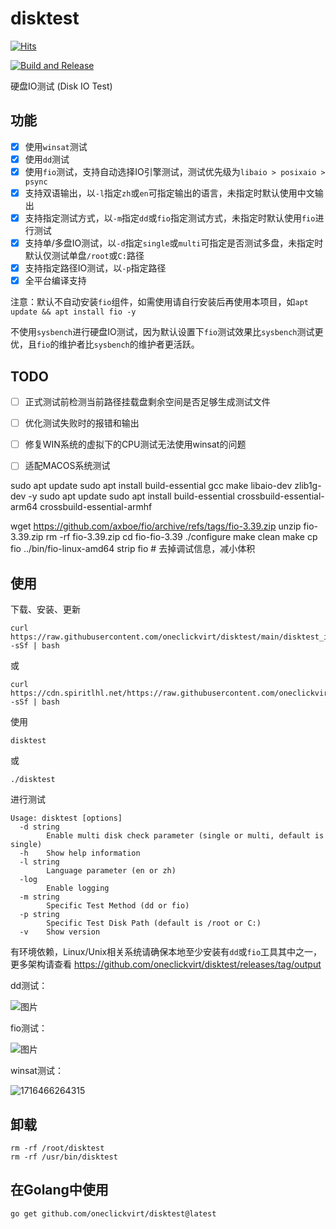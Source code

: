# disktest

[![Hits](https://hits.spiritlhl.net/disktest.svg?action=hit&title=Hits&title_bg=%23555555&count_bg=%230eecf8&edge_flat=false)](https://hits.spiritlhl.net)

[![Build and Release](https://github.com/oneclickvirt/disktest/actions/workflows/main.yaml/badge.svg)](https://github.com/oneclickvirt/disktest/actions/workflows/main.yaml)

硬盘IO测试 (Disk IO Test)

## 功能

- [x] 使用```winsat```测试
- [x] 使用```dd```测试
- [x] 使用```fio```测试，支持自动选择IO引擎测试，测试优先级为```libaio > posixaio > psync```
- [x] 支持双语输出，以```-l```指定```zh```或```en```可指定输出的语言，未指定时默认使用中文输出
- [x] 支持指定测试方式，以```-m```指定```dd```或```fio```指定测试方式，未指定时默认使用```fio```进行测试
- [x] 支持单/多盘IO测试，以```-d```指定```single```或```multi```可指定是否测试多盘，未指定时默认仅测试单盘```/root```或```C:```路径
- [x] 支持指定路径IO测试，以```-p```指定路径
- [x] 全平台编译支持

注意：默认不自动安装```fio```组件，如需使用请自行安装后再使用本项目，如```apt update && apt install fio -y```

不使用```sysbench```进行硬盘IO测试，因为默认设置下```fio```测试效果比```sysbench```测试更优，且```fio```的维护者比```sysbench```的维护者更活跃。

## TODO

- [ ] 正式测试前检测当前路径挂载盘剩余空间是否足够生成测试文件
- [ ] 优化测试失败时的报错和输出
- [ ] 修复WIN系统的虚拟下的CPU测试无法使用winsat的问题
- [ ] 适配MACOS系统测试


sudo apt update
sudo apt install build-essential gcc make libaio-dev zlib1g-dev -y
sudo apt update
sudo apt install build-essential crossbuild-essential-arm64 crossbuild-essential-armhf

wget https://github.com/axboe/fio/archive/refs/tags/fio-3.39.zip
unzip fio-3.39.zip
rm -rf fio-3.39.zip
cd fio-fio-3.39
./configure
 make clean
  make
  cp fio ../bin/fio-linux-amd64
strip fio  # 去掉调试信息，减小体积



## 使用

下载、安装、更新

```shell
curl https://raw.githubusercontent.com/oneclickvirt/disktest/main/disktest_install.sh -sSf | bash
```

或

```shell
curl https://cdn.spiritlhl.net/https://raw.githubusercontent.com/oneclickvirt/disktest/main/disktest_install.sh -sSf | bash
```

使用

```
disktest
```

或

```
./disktest
```

进行测试

```
Usage: disktest [options]
  -d string
        Enable multi disk check parameter (single or multi, default is single)
  -h    Show help information
  -l string
        Language parameter (en or zh)
  -log
        Enable logging
  -m string
        Specific Test Method (dd or fio)
  -p string
        Specific Test Disk Path (default is /root or C:)
  -v    Show version
```

有环境依赖，Linux/Unix相关系统请确保本地至少安装有```dd```或```fio```工具其中之一，更多架构请查看 https://github.com/oneclickvirt/disktest/releases/tag/output

dd测试：

![图片](https://github.com/oneclickvirt/disktest/assets/103393591/163b1150-dc45-4d53-abbf-c6e1acca4e19)

fio测试：

![图片](https://github.com/oneclickvirt/disktest/assets/103393591/3052b430-2d93-4a07-9e12-0a911ffb36c3)

winsat测试：

![1716466264315](https://github.com/oneclickvirt/disktest/assets/103393591/505b9525-216c-4e9a-b602-65382177d414)

## 卸载

```
rm -rf /root/disktest
rm -rf /usr/bin/disktest
```

## 在Golang中使用

```
go get github.com/oneclickvirt/disktest@latest
```

